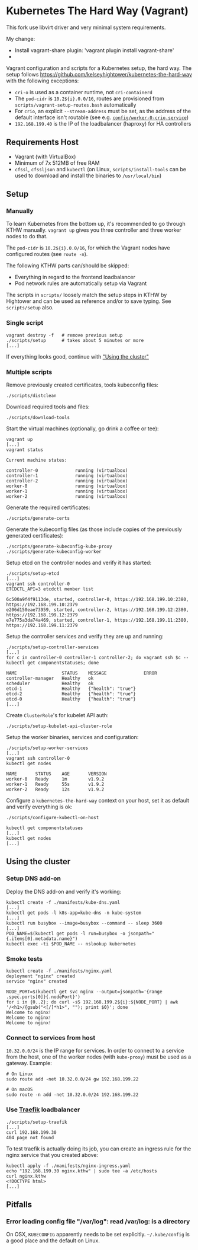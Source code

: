 # Kubernetes The Hard Way (Vagrant)
This fork  use libvirt driver and very minimal system requirements.

My change:
 - Install vagrant-share plugin: 'vagrant plugin install vagrant-share'
 -

Vagrant configuration and scripts for a Kubernetes setup, the hard way.
The setup follows https://github.com/kelseyhightower/kubernetes-the-hard-way
with the following exceptions:

* `cri-o` is used as a container runtime, not `cri-containerd`
* The `pod-cidr` is `10.2${i}.0.0/16`, routes are provisioned from
  `scripts/vagrant-setup-routes.bash` automatically
* For `crio`, an explicit `--stream-address` must be set, as the address
  of the default interface isn't routable (see e.g. [`config/worker-0-crio.service`](config/worker-0-crio.service))
* `192.168.199.40` is the IP of the loadbalancer (haproxy) for HA controllers

## Requirements Host

* Vagrant (with VirtualBox)
* Minimum of 7x 512MB of free RAM
* `cfssl`, `cfssljson` and `kubectl` (on Linux, `scripts/install-tools` can be
  used to download and install the binaries to `/usr/local/bin`)

## Setup

### Manually

To learn Kubernetes from the bottom up, it's recommended to go through
KTHW manually. `vagrant up` gives you three controller and three worker
nodes to do that.

The `pod-cidr` is `10.2${i}.0.0/16`, for which the Vagrant nodes have
configured routes (see `route -n`).

The following KTHW parts can/should be skipped:

* Everything in regard to the frontend loadbalancer
* Pod network rules are automatically setup via Vagrant

The scripts in `scripts/` loosely match the setup steps in KTHW by
Hightower and can be used as reference and/or to save typing. See
`scripts/setup` also.

### Single script

```
vagrant destroy -f   # remove previous setup
./scripts/setup      # takes about 5 minutes or more
[...]
```

If everything looks good, continue with ["Using the cluster"](#using-the-cluster)

### Multiple scripts

Remove previously created certificates, tools kubeconfig files:

```
./scripts/distclean
```

Download required tools and files:

```
./scripts/download-tools
```

Start the virtual machines (optionally, go drink a coffee or tee):

```
vagrant up
[...]
vagrant status

Current machine states:

controller-0              running (virtualbox)
controller-1              running (virtualbox)
controller-2              running (virtualbox)
worker-0                  running (virtualbox)
worker-1                  running (virtualbox)
worker-2                  running (virtualbox)
```

Generate the required certificates:

```
./scripts/generate-certs
```

Generate the kubeconfig files (as those include copies of the previously
generated certificates):

```
./scripts/generate-kubeconfig-kube-proxy
./scripts/generate-kubeconfig-worker
```

Setup etcd on the controller nodes and verify it has started:

```
./scripts/setup-etcd
[...]
vagrant ssh controller-0
ETCDCTL_API=3 etcdctl member list

6c500a9f4f9113de, started, controller-0, https://192.168.199.10:2380, https://192.168.199.10:2379
e206d150eae73959, started, controller-2, https://192.168.199.12:2380, https://192.168.199.12:2379
e7e775a3da74a469, started, controller-1, https://192.168.199.11:2380, https://192.168.199.11:2379
```

Setup the controller services and verify they are up and running:

```
./scripts/setup-controller-services
[...]
for c in controller-0 controller-1 controller-2; do vagrant ssh $c -- kubectl get componentstatuses; done

NAME                 STATUS    MESSAGE              ERROR
controller-manager   Healthy   ok
scheduler            Healthy   ok
etcd-1               Healthy   {"health": "true"}
etcd-2               Healthy   {"health": "true"}
etcd-0               Healthy   {"health": "true"}
[...]
```

Create `ClusterRole`'s for kubelet API auth:

```
./scripts/setup-kubelet-api-cluster-role
```

Setup the worker binaries, services and configuration:

```
./scripts/setup-worker-services
[...]
vagrant ssh controller-0
kubectl get nodes

NAME       STATUS    AGE       VERSION
worker-0   Ready     1m        v1.9.2
worker-1   Ready     55s       v1.9.2
worker-2   Ready     12s       v1.9.2
```

Configure a `kubernetes-the-hard-way` context on your host, set it as
default and verify everything is ok:

```
./scripts/configure-kubectl-on-host

kubectl get componentstatuses
[...]
kubectl get nodes
[...]
```

## Using the cluster

### Setup DNS add-on

Deploy the DNS add-on and verify it's working:

```
kubectl create -f ./manifests/kube-dns.yaml
[...]
kubectl get pods -l k8s-app=kube-dns -n kube-system
[...]
kubectl run busybox --image=busybox --command -- sleep 3600
[...]
POD_NAME=$(kubectl get pods -l run=busybox -o jsonpath="{.items[0].metadata.name}")
kubectl exec -ti $POD_NAME -- nslookup kubernetes
```

### Smoke tests

```
kubectl create -f ./manifests/nginx.yaml
deployment "nginx" created
service "nginx" created

NODE_PORT=$(kubectl get svc nginx --output=jsonpath='{range .spec.ports[0]}{.nodePort}')
for i in {0..2}; do curl -sS 192.168.199.2${i}:${NODE_PORT} | awk '/<h1>/{gsub("<[/]*h1>", ""); print $0}'; done
Welcome to nginx!
Welcome to nginx!
Welcome to nginx!
```

### Connect to services from host

`10.32.0.0/24` is the IP range for services. In order to connect to a service
from the host, one of the worker nodes (with `kube-proxy`) must be used as a
gateway. Example:


```
# On Linux
sudo route add -net 10.32.0.0/24 gw 192.168.199.22

# On macOS
sudo route -n add -net 10.32.0.0/24 192.168.199.22
```

### Use [Traefik](https://traefik.io/) loadbalancer

```
./scripts/setup-traefik
[...]
curl 192.168.199.30
404 page not found
```

To test traefik is actually doing its job, you can create an ingress rule
for the nginx service that you created above:

```
kubectl apply -f ./manifests/nginx-ingress.yaml
echo "192.168.199.30 nginx.kthw" | sudo tee -a /etc/hosts
curl nginx.kthw
<!DOCTYPE html>
[...]
```

## Pitfalls

### Error loading config file "/var/log": read /var/log: is a directory

On OSX, `KUBECONFIG` apparently needs to be set explicitly. `~/.kube/config`
is a good place and the default on Linux.
